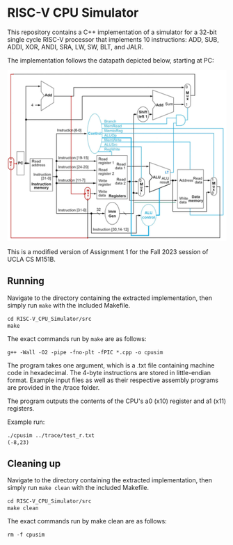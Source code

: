# RISC-V CPU Simulator
This repository contains a C++ implementation of a simulator for a 32-bit single cycle RISC-V processor that implements 10 instructions: ADD, SUB, ADDI, XOR, ANDI, SRA, LW, SW, BLT, and JALR.

The implementation follows the datapath depicted below, starting at PC:

![Datapath diagram](/src/Datapath.jpg)

This is a modified version of Assignment 1 for the Fall 2023 session of UCLA CS M151B.

## Running
Navigate to the directory containing the extracted implementation, then simply run `make` with the included Makefile.
```
cd RISC-V_CPU_Simulator/src
make
```

The exact commands run by `make` are as follows:

```
g++ -Wall -O2 -pipe -fno-plt -fPIC *.cpp -o cpusim
```

The program takes one argument, which is a .txt file containing machine code in hexadecimal. The 4-byte instructions are stored in little-endian format. Example input files as well as their respective assembly programs are provided in the /trace folder.

The program outputs the contents of the CPU's a0 (x10) register and a1 (x11) registers.

Example run:

```
./cpusim ../trace/test_r.txt
(-8,23)
```

## Cleaning up
Navigate to the directory containing the extracted implementation, then simply run `make clean` with the included Makefile.

```
cd RISC-V_CPU_Simulator/src
make clean
```

The exact commands run by make clean are as follows:

```
rm -f cpusim
```
